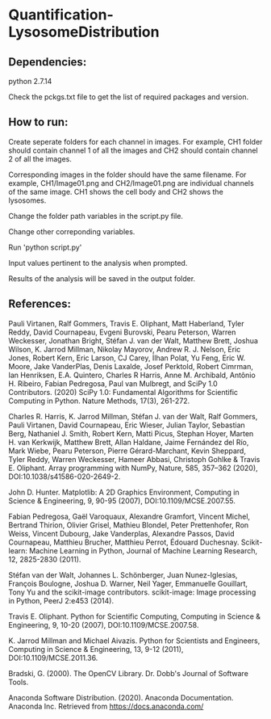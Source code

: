 # Quantification-LysosomeDistribution

## Dependencies:

python 2.7.14

Check the pckgs.txt file to get the list of required packages and version.

## How to run:

Create seperate folders for each channel in images. For example, CH1 folder should contain channel 1 of all the images and CH2 should contain channel 2 of all the images. 

Corresponding images in the folder should have the same filename. For example, CH1/Image01.png and CH2/Image01.png are individual channels of the same image. CH1 shows the cell body and CH2 shows the lysosomes. 

Change the folder path variables in the script.py file.

Change other correponding variables. 

Run 'python script.py' 

Input values pertinent to the analysis when prompted.

Results of the analysis will be saved in the output folder. 


## References:

Pauli Virtanen, Ralf Gommers, Travis E. Oliphant, Matt Haberland, Tyler Reddy, David Cournapeau, Evgeni Burovski, Pearu Peterson, Warren Weckesser, Jonathan Bright, Stéfan J. van der Walt, Matthew Brett, Joshua Wilson, K. Jarrod Millman, Nikolay Mayorov, Andrew R. J. Nelson, Eric Jones, Robert Kern, Eric Larson, CJ Carey, İlhan Polat, Yu Feng, Eric W. Moore, Jake VanderPlas, Denis Laxalde, Josef Perktold, Robert Cimrman, Ian Henriksen, E.A. Quintero, Charles R Harris, Anne M. Archibald, Antônio H. Ribeiro, Fabian Pedregosa, Paul van Mulbregt, and SciPy 1.0 Contributors. (2020) SciPy 1.0: Fundamental Algorithms for Scientific Computing in Python. Nature Methods, 17(3), 261-272.

Charles R. Harris, K. Jarrod Millman, Stéfan J. van der Walt, Ralf Gommers, Pauli Virtanen, David Cournapeau, Eric Wieser, Julian Taylor, Sebastian Berg, Nathaniel J. Smith, Robert Kern, Matti Picus, Stephan Hoyer, Marten H. van Kerkwijk, Matthew Brett, Allan Haldane, Jaime Fernández del Río, Mark Wiebe, Pearu Peterson, Pierre Gérard-Marchant, Kevin Sheppard, Tyler Reddy, Warren Weckesser, Hameer Abbasi, Christoph Gohlke & Travis E. Oliphant. Array programming with NumPy, Nature, 585, 357–362 (2020), DOI:10.1038/s41586-020-2649-2.

John D. Hunter. Matplotlib: A 2D Graphics Environment, Computing in Science & Engineering, 9, 90-95 (2007), DOI:10.1109/MCSE.2007.55.

Fabian Pedregosa, Gaël Varoquaux, Alexandre Gramfort, Vincent Michel, Bertrand Thirion, Olivier Grisel, Mathieu Blondel, Peter Prettenhofer, Ron Weiss, Vincent Dubourg, Jake Vanderplas, Alexandre Passos, David Cournapeau, Matthieu Brucher, Matthieu Perrot, Édouard Duchesnay. Scikit-learn: Machine Learning in Python, Journal of Machine Learning Research, 12, 2825-2830 (2011).

Stéfan van der Walt, Johannes L. Schönberger, Juan Nunez-Iglesias, François Boulogne, Joshua D. Warner, Neil Yager, Emmanuelle Gouillart, Tony Yu and the scikit-image contributors. scikit-image: Image processing in Python, PeerJ 2:e453 (2014).

Travis E. Oliphant. Python for Scientific Computing, Computing in Science & Engineering, 9, 10-20 (2007), DOI:10.1109/MCSE.2007.58. 

K. Jarrod Millman and Michael Aivazis. Python for Scientists and Engineers, Computing in Science & Engineering, 13, 9-12 (2011), DOI:10.1109/MCSE.2011.36.

Bradski, G. (2000). The OpenCV Library. Dr. Dobb's Journal of Software Tools.

Anaconda Software Distribution. (2020). Anaconda Documentation. Anaconda Inc. Retrieved from https://docs.anaconda.com/


